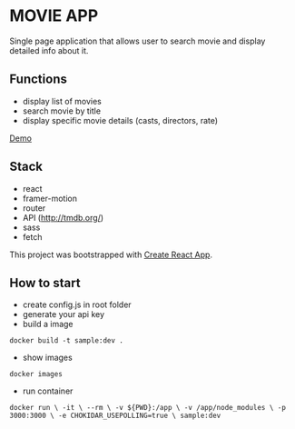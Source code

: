 # MOVIE APP
Single page application that allows user to search movie and display detailed info about it.



## Functions
- display list of movies
- search movie by title
- display specific movie details (casts, directors, rate)

[Demo](https://github.com/facebook/create-react-app)

## Stack

- react
- framer-motion
- router
- API (http://tmdb.org/) 
- sass
- fetch 


This project was bootstrapped with [Create React App](https://github.com/facebook/create-react-app).

## How to start

- create config.js in root folder
- generate your api key 
- build a image

 `docker build -t sample:dev .`

 - show images

 `docker images`

- run container 

`docker run \
    -it \
    --rm \
    -v ${PWD}:/app \
    -v /app/node_modules \
    -p 3000:3000 \
    -e CHOKIDAR_USEPOLLING=true \
    sample:dev
  `